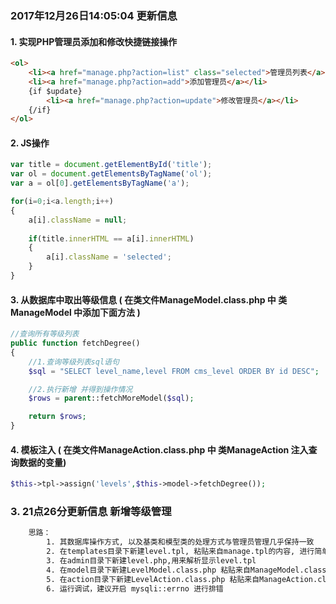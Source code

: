 ### 2017年12月26日14:05:04 更新信息
#### 1. 实现PHP管理员添加和修改快捷链接操作
```html
<ol>
	<li><a href="manage.php?action=list" class="selected">管理员列表</a></li>
	<li><a href="manage.php?action=add">添加管理员</a></li>
	{if $update}
		<li><a href="manage.php?action=update">修改管理员</a></li>
	{/if}
</ol>
```

#### 2. JS操作
```js
var title = document.getElementById('title');
var ol = document.getElementsByTagName('ol');
var a = ol[0].getElementsByTagName('a');

for(i=0;i<a.length;i++)
{
	a[i].className = null;
	
	if(title.innerHTML == a[i].innerHTML)
	{
		a[i].className = 'selected';
	}
}
```

#### 3. 从数据库中取出等级信息  ( 在类文件ManageModel.class.php 中 类ManageModel 中添加下面方法 )

```php
//查询所有等级列表
public function fetchDegree()
{
	//1.查询等级列表sql语句
	$sql = "SELECT level_name,level FROM cms_level ORDER BY id DESC";

	//2.执行新增 并得到操作情况
	$rows = parent::fetchMoreModel($sql);

	return $rows;
}
```

#### 4. 模板注入 ( 在类文件ManageAction.class.php 中 类ManageAction 注入查询数据的变量)

```php
$this->tpl->assign('levels',$this->model->fetchDegree());
```

### 3. 21点26分更新信息 新增等级管理

```html
 	思路：
 		1. 其数据库操作方式, 以及基类和模型类的处理方式与管理员管理几乎保持一致
 		2. 在templates目录下新建level.tpl, 粘贴来自manage.tpl的内容, 进行简单的修改
 		3. 在admin目录下新建level.php,用来解析显示level.tpl
 		4. 在model目录下新建LevelModel.class.php 粘贴来自ManageModel.class.php的内容, 同样继承基类Model,再对方法进行对应的修改
 		5. 在action目录下新建LevelAction.class.php 粘贴来自ManageAction.class.php的内容, 同样继承基类Action,再对方法进行对应的修改
 		6. 运行调试，建议开启 mysqli::errno 进行排错
```

